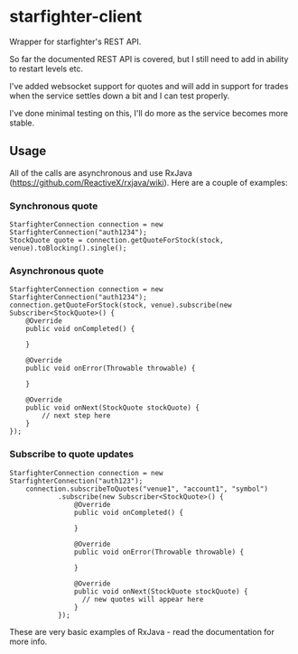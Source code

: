 # starfighter-client

Wrapper for starfighter's REST API.

So far the documented REST API is covered, but I still need to add in ability to restart levels etc.

I've added websocket support for quotes and will add in support for trades when the service settles down a bit and I can test properly.

I've done minimal testing on this, I'll do more as the service becomes more stable.

## Usage

All of the calls are asynchronous and use RxJava (https://github.com/ReactiveX/rxjava/wiki).  Here are a couple of examples:

### Synchronous quote
    StarfighterConnection connection = new StarfighterConnection("auth1234");
    StockQuote quote = connection.getQuoteForStock(stock, venue).toBlocking().single();
  
### Asynchronous quote
    StarfighterConnection connection = new StarfighterConnection("auth1234");
    connection.getQuoteForStock(stock, venue).subscribe(new Subscriber<StockQuote>() {
        @Override
        public void onCompleted() {
        
        }

        @Override
        public void onError(Throwable throwable) {

        }

        @Override
        public void onNext(StockQuote stockQuote) {
            // next step here
        }
    });
    
### Subscribe to quote updates
    StarfighterConnection connection = new StarfighterConnection("auth123");
        connection.subscribeToQuotes("venue1", "account1", "symbol")
                .subscribe(new Subscriber<StockQuote>() {
                    @Override
                    public void onCompleted() {
                        
                    }

                    @Override
                    public void onError(Throwable throwable) {

                    }

                    @Override
                    public void onNext(StockQuote stockQuote) {
                      // new quotes will appear here
                    }
                });
                
These are very basic examples of RxJava - read the documentation for more info.
